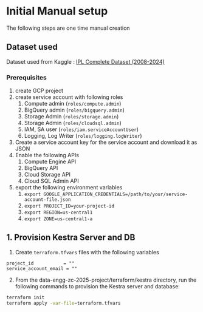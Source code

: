 # Initial Manual setup
The following steps are one time manual creation

## Dataset used
Dataset used from Kaggle :
[IPL Complete Dataset (2008-2024)](https://www.kaggle.com/datasets/patrickb1912/ipl-complete-dataset-20082020)

### Prerequisites
1. create GCP project
2. create service account with following roles
   1. Compute admin (`roles/compute.admin`)
   2. BigQuery admin (`roles/bigquery.admin`)
   3. Storage Admin (`roles/storage.admin`)
   4. Storage Admin (`roles/cloudsql.admin`)
   5. IAM, SA user (`roles/iam.serviceAccountUser`)
   6. Logging, Log Writer (`roles/logging.logWriter`)
3. Create a service account key for the service account and download it as JSON
4. Enable the following APIs
   1. Compute Engine API
   2. BigQuery API
   3. Cloud Storage API
   4. Cloud SQL Admin API
5. export the following environment variables
   1. `export GOOGLE_APPLICATION_CREDENTIALS=/path/to/your/service-account-file.json`
   2. `export PROJECT_ID=your-project-id`
   3. `export REGION=us-central1`
   4. `export ZONE=us-central1-a`

## 1. Provision Kestra Server and DB
1. Create `terraform.tfvars` files with the following variables
```hcl
project_id           = ""
service_account_email = ""
```
2. From the data-engg-zc-2025-project/terraform/kestra directory, run the following commands to provision the Kestra server and database:
```bash
terraform init
terraform apply -var-file=terraform.tfvars
```

